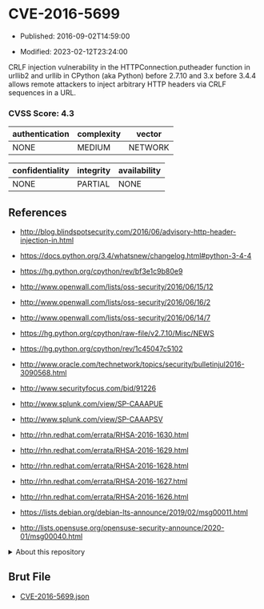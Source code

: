 # CVE-2016-5699

- Published: 2016-09-02T14:59:00

- Modified: 2023-02-12T23:24:00

CRLF injection vulnerability in the HTTPConnection.putheader function in urllib2 and urllib in CPython (aka Python) before 2.7.10 and 3.x before 3.4.4 allows remote attackers to inject arbitrary HTTP headers via CRLF sequences in a URL.

### CVSS Score: **4.3**

| authentication | complexity | vector |
| --- | --- | --- |
| NONE | MEDIUM | NETWORK |

| confidentiality | integrity | availability |
| --- | --- | --- |
| NONE | PARTIAL | NONE |

## References

* http://blog.blindspotsecurity.com/2016/06/advisory-http-header-injection-in.html

* https://docs.python.org/3.4/whatsnew/changelog.html#python-3-4-4

* https://hg.python.org/cpython/rev/bf3e1c9b80e9

* http://www.openwall.com/lists/oss-security/2016/06/15/12

* http://www.openwall.com/lists/oss-security/2016/06/16/2

* http://www.openwall.com/lists/oss-security/2016/06/14/7

* https://hg.python.org/cpython/raw-file/v2.7.10/Misc/NEWS

* https://hg.python.org/cpython/rev/1c45047c5102

* http://www.oracle.com/technetwork/topics/security/bulletinjul2016-3090568.html

* http://www.securityfocus.com/bid/91226

* http://www.splunk.com/view/SP-CAAAPUE

* http://www.splunk.com/view/SP-CAAAPSV

* http://rhn.redhat.com/errata/RHSA-2016-1630.html

* http://rhn.redhat.com/errata/RHSA-2016-1629.html

* http://rhn.redhat.com/errata/RHSA-2016-1628.html

* http://rhn.redhat.com/errata/RHSA-2016-1627.html

* http://rhn.redhat.com/errata/RHSA-2016-1626.html

* https://lists.debian.org/debian-lts-announce/2019/02/msg00011.html

* http://lists.opensuse.org/opensuse-security-announce/2020-01/msg00040.html

<details>
<summary>About this repository</summary> 

  This repository is part of the project [Live Hack CVE](https://github.com/Live-Hack-CVE). Main website can be found [www.live-hack.org](https://www.live-hack.org) 
  
  Made by [Sn0wAlice](https://github.com/Sn0wAlice) for the people that care about security and need to have a feed of the latest CVEs. Hope you enjoy it, don't forget to star the repo and follow me on [Twitter](https://twitter.com/Sn0wAlice) and [Github](https://github.com/Sn0wAlice). And that is my [personnal website](https://www.alice-snow.me/)

  - [Home Page](https://github.com/Live-Hack-CVE)
  - [Framework](https://github.com/Live-Hack-CVE/cve-framework)
  - [CVE database](https://github.com/Live-Hack-CVE/full_database)
  - [Changelog](https://github.com/Live-Hack-CVE/Changelog)
</details>

## Brut File

* [CVE-2016-5699.json](https://raw.githubusercontent.com/Live-Hack-CVE/full_database/main/cves/2016/CVE-2016-5699.json)

